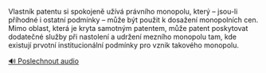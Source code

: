 
Vlastník patentu si spokojeně užívá právního monopolu, který – jsou-li příhodné i ostatní podmínky – může být použit k dosažení monopolních cen. Mimo oblast, která je kryta samotným patentem, může patent poskytovat dodatečné služby při nastolení a udržení mezního monopolu tam, kde existují prvotní institucionální podmínky pro vznik takového monopolu.

[🔊 Poslechnout audio](/data/7-paragraphs/audio/chapter_67/para_008-Vlastnk-patentu-si-spokojen-uv-prvnho-monop.mp3)
